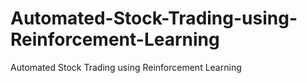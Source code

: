 # Automated-Stock-Trading-using-Reinforcement-Learning
Automated Stock Trading using Reinforcement Learning
